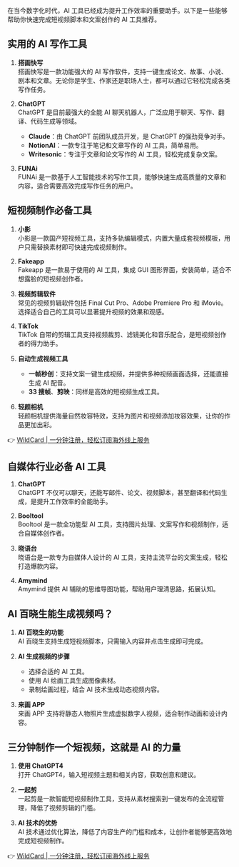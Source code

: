 在当今数字化时代，AI 工具已经成为提升工作效率的重要助手。以下是一些能够帮助你快速完成短视频脚本和文案创作的 AI 工具推荐。

## 实用的 AI 写作工具

1. **搭画快写**  
   搭画快写是一款功能强大的 AI 写作软件，支持一键生成论文、故事、小说、剧本和文章。无论你是学生、作家还是职场人士，都可以通过它轻松完成各类写作任务。

2. **ChatGPT**  
   ChatGPT 是目前最强大的全能 AI 聊天机器人，广泛应用于聊天、写作、翻译、代码生成等领域。  
   - **Claude**：由 ChatGPT 前团队成员开发，是 ChatGPT 的强劲竞争对手。  
   - **NotionAI**：一款专注于笔记和文章写作的 AI 工具，简单易用。  
   - **Writesonic**：专注于文章和论文写作的 AI 工具，轻松完成复杂文案。

3. **FUNAi**  
   FUNAi 是一款基于人工智能技术的写作工具，能够快速生成高质量的文章和内容，适合需要高效完成写作任务的用户。

## 短视频制作必备工具

1. **小影**  
   小影是一款国产短视频工具，支持多轨编辑模式，内置大量成套视频模板，用户只需替换素材即可快速完成视频制作。

2. **Fakeapp**  
   Fakeapp 是一款易于使用的 AI 工具，集成 GUI 图形界面，安装简单，适合不想露脸的短视频创作者。

3. **视频剪辑软件**  
   常见的视频剪辑软件包括 Final Cut Pro、Adobe Premiere Pro 和 iMovie。选择适合自己的工具可以显著提升视频的效果和观感。

4. **TikTok**  
   TikTok 自带的剪辑工具支持视频裁剪、滤镜美化和音乐配合，是短视频创作者的得力助手。

5. **自动生成视频工具**  
   - **一帧秒创**：支持文案一键生成视频，并提供多种视频画面选择，还能直接生成 AI 配音。  
   - **33 搜帧**、**剪映**：同样是高效的短视频生成工具。

6. **轻颜相机**  
   轻颜相机提供海量自然妆容特效，支持为图片和视频添加妆容效果，让你的作品更加出彩。

👉 [WildCard | 一分钟注册，轻松订阅海外线上服务](https://bit.ly/bewildcard)

## 自媒体行业必备 AI 工具

1. **ChatGPT**  
   ChatGPT 不仅可以聊天，还能写邮件、论文、视频脚本，甚至翻译和代码生成，是提升工作效率的全能助手。

2. **Booltool**  
   Booltool 是一款全功能型 AI 工具，支持图片处理、文案写作和视频制作，适合自媒体创作者。

3. **晓语台**  
   晓语台是一款专为自媒体人设计的 AI 工具，支持主流平台的文案生成，轻松打造爆款内容。

4. **Amymind**  
   Amymind 提供 AI 辅助的思维导图功能，帮助用户理清思路，拓展认知。

## AI 百晓生能生成视频吗？

1. **AI 百晓生的功能**  
   AI 百晓生支持生成短视频脚本，只需输入内容并点击生成即可完成。

2. **AI 生成视频的步骤**  
   - 选择合适的 AI 工具。  
   - 使用 AI 绘画工具生成图像素材。  
   - 录制绘画过程，结合 AI 技术生成动态视频内容。

3. **来画 APP**  
   来画 APP 支持将静态人物照片生成虚拟数字人视频，适合制作动画和设计内容。

## 三分钟制作一个短视频，这就是 AI 的力量

1. **使用 ChatGPT4**  
   打开 ChatGPT4，输入短视频主题和相关内容，获取创意和建议。

2. **一起剪**  
   一起剪是一款智能短视频制作工具，支持从素材搜索到一键发布的全流程管理，降低了视频剪辑的门槛。

3. **AI 技术的优势**  
   AI 技术通过优化算法，降低了内容生产的门槛和成本，让创作者能够更高效地完成短视频制作。

👉 [WildCard | 一分钟注册，轻松订阅海外线上服务](https://bit.ly/bewildcard)
